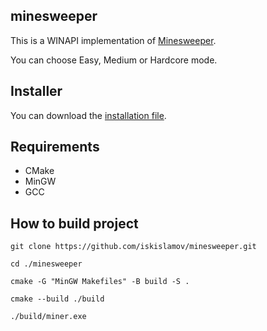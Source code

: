## minesweeper

This is a WINAPI implementation of [Minesweeper](https://en.wikipedia.org/wiki/Minesweeper_(video_game)).

You can choose Easy, Medium or Hardcore mode.

## Installer

You can download the [installation file](https://drive.google.com/file/d/1xUM6SjUwFL_u62Ulnx1x3HaCtipcUR-I/view?usp=sharing).

## Requirements

* CMake
* MinGW
* GCC 

## How to build project

```
git clone https://github.com/iskislamov/minesweeper.git

cd ./minesweeper

cmake -G "MinGW Makefiles" -B build -S .

cmake --build ./build

./build/miner.exe
```
